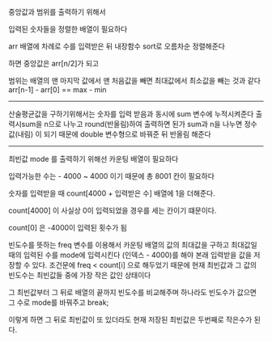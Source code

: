 중앙값과 범위를 출력하기 위해서

입력된 숫자들을 정렬한 배열이 필요하다

arr 배열에 차례로 수를 입력받은 뒤 내장함수 sort로 오름차순 정렬해준다

하면 중앙값은 arr[n/2]가 되고

범위는 배열의 맨 마지막 값에서 맨 처음값을 빼면 최대값에서 최소값을 빼는 것과 같다 arr[n-1] - arr[0] == max - min

***

산술평균값을 구하기위해서는 숫자를 입력 받음과 동시에 sum 변수에 누적시켜준다
출력시sum을 n으로 나누고 round(반올림)하여 출력하면 된가
sum과 n을 나누면 정수값(내림) 이 되기 때문에 double 변수형으로 바꿔준 뒤 반올림 해준다

***

최빈값 mode 를 출력하기 위해선 카운팅 배열이 필요하다

입력가능한 수는 - 4000 ~ 4000 이기 때문에 총 8001 칸이 필요하다

숫자를 입력받을 때 count[4000 + 입력받은 수] 배열에 1을 더해준다.

count[4000] 이 사실상 0이 입력되었을 경우를 세는 칸이기 떄문이다.

count[0] 은 -4000이 입력된 횟수가 됨

빈도수를 뜻하는 freq 변수를 이용해서 카운팅 배열의 값의 최대값을 구하고 최대값일 때의 입력된 수를 mode에 입력시킨다 (인덱스 - 4000)를 해야 본래 입력받을 값을 저장할 수 있다.
조건문에 freq < count[i] 으로 해두었기 때문에 현재 최빈값과 그 값의 빈도수는 최빈값들 중에 가장 작은 값인 상태이다

그 최빈값부터 그 뒤로 배열의 끝까지 빈도수를 비교해주며 하나라도 빈도수가 값으면 그 수로 mode를 바꿔주고 break;

이렇게 하면 그 뒤로 최빈값이 또 있더라도 현재 저장된 최빈값은 두번째로 작은수가 된다.
